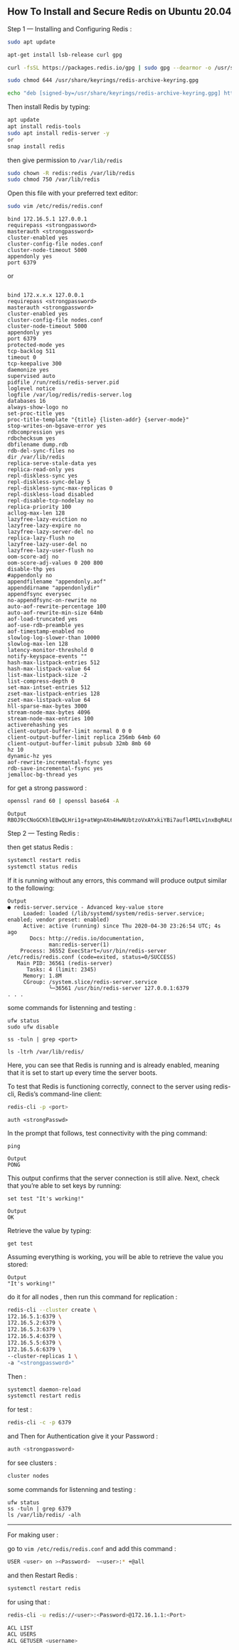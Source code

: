 ## How To Install and Secure Redis on Ubuntu 20.04

Step 1 — Installing and Configuring Redis :
```bash
sudo apt update

apt-get install lsb-release curl gpg

curl -fsSL https://packages.redis.io/gpg | sudo gpg --dearmor -o /usr/share/keyrings/redis-archive-keyring.gpg

sudo chmod 644 /usr/share/keyrings/redis-archive-keyring.gpg

echo "deb [signed-by=/usr/share/keyrings/redis-archive-keyring.gpg] https://packages.redis.io/deb jammy main" | sudo tee /etc/apt/sources.list.d/redis.list
```

Then install Redis by typing:
```bash
apt update
apt install redis-tools
sudo apt install redis-server -y
or
snap install redis
```
then give permission to ```/var/lib/redis```
```bash
sudo chown -R redis:redis /var/lib/redis
sudo chmod 750 /var/lib/redis
```
Open this file with your preferred text editor:
```bash
sudo vim /etc/redis/redis.conf
```
```
bind 172.16.5.1 127.0.0.1
requirepass <strongpassword>
masterauth <strongpassword>
cluster-enabled yes
cluster-config-file nodes.conf
cluster-node-timeout 5000
appendonly yes
port 6379
```
or 
```

bind 172.x.x.x 127.0.0.1
requirepass <strongpassword>
masterauth <strongpassword>
cluster-enabled yes
cluster-config-file nodes.conf
cluster-node-timeout 5000
appendonly yes
port 6379
protected-mode yes
tcp-backlog 511
timeout 0
tcp-keepalive 300
daemonize yes
supervised auto
pidfile /run/redis/redis-server.pid
loglevel notice
logfile /var/log/redis/redis-server.log
databases 16
always-show-logo no
set-proc-title yes
proc-title-template "{title} {listen-addr} {server-mode}"
stop-writes-on-bgsave-error yes
rdbcompression yes
rdbchecksum yes
dbfilename dump.rdb
rdb-del-sync-files no
dir /var/lib/redis
replica-serve-stale-data yes
replica-read-only yes
repl-diskless-sync yes
repl-diskless-sync-delay 5
repl-diskless-sync-max-replicas 0
repl-diskless-load disabled
repl-disable-tcp-nodelay no
replica-priority 100
acllog-max-len 128
lazyfree-lazy-eviction no
lazyfree-lazy-expire no
lazyfree-lazy-server-del no
replica-lazy-flush no
lazyfree-lazy-user-del no
lazyfree-lazy-user-flush no
oom-score-adj no
oom-score-adj-values 0 200 800
disable-thp yes
#appendonly no
appendfilename "appendonly.aof"
appenddirname "appendonlydir"
appendfsync everysec
no-appendfsync-on-rewrite no
auto-aof-rewrite-percentage 100
auto-aof-rewrite-min-size 64mb
aof-load-truncated yes
aof-use-rdb-preamble yes
aof-timestamp-enabled no
slowlog-log-slower-than 10000
slowlog-max-len 128
latency-monitor-threshold 0
notify-keyspace-events ""
hash-max-listpack-entries 512
hash-max-listpack-value 64
list-max-listpack-size -2
list-compress-depth 0
set-max-intset-entries 512
zset-max-listpack-entries 128
zset-max-listpack-value 64
hll-sparse-max-bytes 3000
stream-node-max-bytes 4096
stream-node-max-entries 100
activerehashing yes
client-output-buffer-limit normal 0 0 0
client-output-buffer-limit replica 256mb 64mb 60
client-output-buffer-limit pubsub 32mb 8mb 60
hz 10
dynamic-hz yes
aof-rewrite-incremental-fsync yes
rdb-save-incremental-fsync yes
jemalloc-bg-thread yes
```

for get a strong password :
```bash
openssl rand 60 | openssl base64 -A
```
```
Output
RBOJ9cCNoGCKhlEBwQLHri1g+atWgn4Xn4HwNUbtzoVxAYxkiYBi7aufl4MILv1nxBqR4L6NNzI0X6cE
```
Step 2 — Testing Redis :


then get status Redis :
```bash
systemctl restart redis
systemctl status redis
```
If it is running without any errors, this command will produce output similar to the following:

```
Output
● redis-server.service - Advanced key-value store
     Loaded: loaded (/lib/systemd/system/redis-server.service; enabled; vendor preset: enabled)
     Active: active (running) since Thu 2020-04-30 23:26:54 UTC; 4s ago
       Docs: http://redis.io/documentation,
             man:redis-server(1)
    Process: 36552 ExecStart=/usr/bin/redis-server /etc/redis/redis.conf (code=exited, status=0/SUCCESS)
   Main PID: 36561 (redis-server)
      Tasks: 4 (limit: 2345)
     Memory: 1.8M
     CGroup: /system.slice/redis-server.service
             └─36561 /usr/bin/redis-server 127.0.0.1:6379
. . .

```

some commands for listenning and testing :

```
ufw status
sudo ufw disable

ss -tuln | grep <port>

ls -ltrh /var/lib/redis/ 
```

Here, you can see that Redis is running and is already enabled, meaning that it is set to start up every time the server boots.

To test that Redis is functioning correctly, connect to the server using redis-cli, Redis’s command-line client:
```bash
redis-cli -p <port>
```
```
auth <strongPasswd>
```
In the prompt that follows, test connectivity with the ping command:
```
ping
```
```
Output
PONG
```
This output confirms that the server connection is still alive. Next, check that you’re able to set keys by running:
```
set test "It's working!"
```
```
Output
OK
```
Retrieve the value by typing:

```
get test
```
Assuming everything is working, you will be able to retrieve the value you stored:

```
Output
"It's working!"
```

do it for all nodes , then run this command for replication :
```bash
redis-cli --cluster create \
172.16.5.1:6379 \
172.16.5.2:6379 \
172.16.5.3:6379 \
172.16.5.4:6379 \
172.16.5.5:6379 \
172.16.5.6:6379 \
--cluster-replicas 1 \
-a "<strongpassword>"
```

Then :

```bash
systemctl daemon-reload
systemctl restart redis
```
for test : 

```bash
redis-cli -c -p 6379
```
and Then for Authentication give it your Password :

```bash
auth <strongpassword>
```
for see clusters : 

```bash
cluster nodes
```

some commands for listenning and testing :

```
ufw status
ss -tuln | grep 6379
ls /var/lib/redis/ -alh
```



---------------------------------------------------------------------------------------------------------------------------------



For making user :

go to ```vim /etc/redis/redis.conf``` and add this command :

```bash
USER <user> on ><Password>  ~<user>:* +@all
```
and then Restart Redis :

```bash
systemctl restart redis
```

for using that : 
```bash
redis-cli -u redis://<user>:<Password>@172.16.1.1:<Port>
```
```bash
ACL LIST
ACL USERS
ACL GETUSER <username>
```

